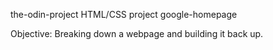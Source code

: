 the-odin-project
HTML/CSS project
google-homepage

Objective: Breaking down a webpage and building it back up.